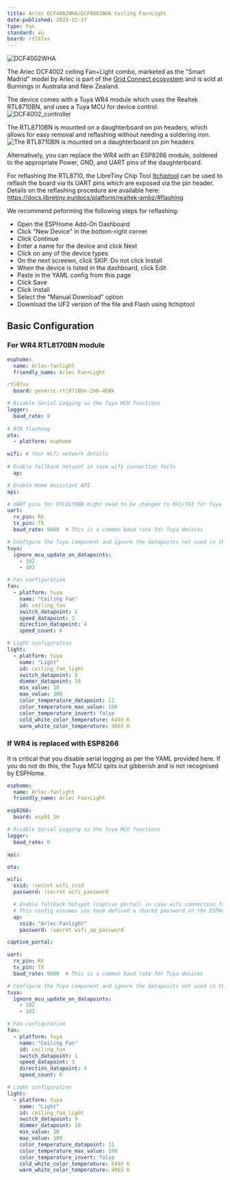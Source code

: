 ```yaml
---
title: Arlec DCF4002WHA/DCF4002BHA Ceiling Fan+Light
date-published: 2023-12-17
type: fan
standard: au
board: rtl87xx
---
```


![DCF4002WHA](DCF4002WHA.jpeg)

The Arlec DCF4002 ceiling Fan+Light combo, marketed as the "Smart Madrid" model by Arlec is part of the [Grid Connect ecosystem](https://grid-connect.com.au/) and is sold at Bunnings in Australia and New Zealand.

The device comes with a Tuya WR4 module which uses the Realtek RTL8710BN, and uses a Tuya MCU for device control.  
![DCF4002_controller](DCF4002_controller.jpg)

The RTL8710BN is mounted on a daughterboard on pin headers, which allows for easy removal and reflashing without needing a soldering iron.
![The RTL8710BN is mounted on a daughterboard on pin headers](DCF4002_daughterboard.jpg)

Alternatively, you can replace the WR4 with an ESP8266 module, soldered to the appropriate Power, GND, and UART pins of the daughterboard.

For reflashing the RTL8710, the LibreTiny Chip Tool [ltchiptool](https://github.com/libretiny-eu/ltchiptool) can be used to reflash the board via its UART pins which are exposed via the pin header. Details on the reflashing procedure are available here: https://docs.libretiny.eu/docs/platform/realtek-ambz/#flashing

We recommend peforming the following steps for reflashing:

- Open the ESPHome Add-On Dashboard
- Click "New Device" in the bottom-right corner
- Click Continue
- Enter a name for the device and click Next
- Click on any of the device types
- On the next screewn, click SKIP. Do not click Install
- When the device is listed in the dashboard, click Edit
- Paste in the YAML config from this page
- Click Save
- Click Install
- Select the "Manual Download" option
- Download the UF2 version of the file and Flash using ltchiptool

## Basic Configuration

### For WR4 RTL8170BN module

```yaml
esphome:
  name: Arlec-fanlight
  friendly_name: Arlec Fan+Light

rtl87xx
  board: generic-rtl8710bn-2mb-468k

# Disable Serial Logging so the Tuya MCU functions
logger:
  baud_rate: 0
    
# OTA flashing
ota:
  - platform: esphome

wifi: # Your Wifi network details
  
# Enable fallback hotspot in case wifi connection fails  
  ap:

# Enable Home Assistant API
api:

# UART pins for RTL8170BN might need to be changed to RX1/TX1 for Tuya MCU.  It depends on how ESPHome and LibreTiny map these pins, but note that the WR4 has pins PA22 and PA18, along with PA29 and PA30 (often referreed to as A_XX e.g. A_29).
uart:
  rx_pin: RX
  tx_pin: TX
  baud_rate: 9600  # This is a common baud rate for Tuya devices

# Configure the Tuya component and ignore the datapoints not used in this configuration (e.g. sleep timer)
tuya:
  ignore_mcu_update_on_datapoints:
    - 102
    - 103

# Fan configuration
fan:
  - platform: tuya
    name: "Ceiling Fan"
    id: ceiling_fan
    switch_datapoint: 1
    speed_datapoint: 3
    direction_datapoint: 4
    speed_count: 6

# Light configuration
light:
  - platform: tuya
    name: "Light"
    id: ceiling_fan_light
    switch_datapoint: 9
    dimmer_datapoint: 10
    min_value: 10
    max_value: 100
    color_temperature_datapoint: 11
    color_temperature_max_value: 100
    color_temperature_invert: false
    cold_white_color_temperature: 6493 K
    warm_white_color_temperature: 4065 K
```

### If WR4 is replaced with ESP8266

It is critical that you disable serial logging as per the YAML provided here.  If you do not do this, the Tuya MCU spits out gibberish and is not recognised by ESPHome.

```yaml
esphome:
  name: Arlec-fanlight
  friendly_name: Arlec Fan+Light

esp8266:
  board: esp01_1m

# Disable Serial Logging so the Tuya MCU functions
logger:
  baud_rate: 0

api:

ota:

wifi:
  ssid: !secret wifi_ssid
  password: !secret wifi_password

  # Enable fallback hotspot (captive portal) in case wifi connection fails
  # This config assumes you have defined a shared password in the ESPHome secrets file.
  ap:
    ssid: "Arlec-Fanlight"
    password: !secret wifi_ap_password

captive_portal:

uart:
  rx_pin: RX
  tx_pin: TX
  baud_rate: 9600  # This is a common baud rate for Tuya devices

# Configure the Tuya component and ignore the datapoints not used in this configuration (e.g. sleep timer)
tuya:
  ignore_mcu_update_on_datapoints:
    - 102
    - 103

# Fan configuration
fan:
  - platform: tuya
    name: "Ceiling Fan"
    id: ceiling_fan
    switch_datapoint: 1
    speed_datapoint: 3
    direction_datapoint: 4
    speed_count: 6

# Light configuration
light:
  - platform: tuya
    name: "Light"
    id: ceiling_fan_light
    switch_datapoint: 9
    dimmer_datapoint: 10
    min_value: 10
    max_value: 100
    color_temperature_datapoint: 11
    color_temperature_max_value: 100
    color_temperature_invert: false
    cold_white_color_temperature: 6493 K
    warm_white_color_temperature: 4065 K
```
